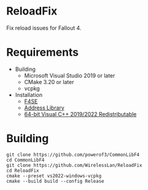 # ReloadFix
Fix reload issues for Fallout 4.

# Requirements

* Building
    * Microsoft Visual Studio 2019 or later
    * CMake 3.20 or later
    * vcpkg
* Installation
    * [F4SE](http://f4se.silverlock.org/)
    * [Address Library](https://www.nexusmods.com/fallout4/mods/47327)
    * [64-bit Visual C++ 2019/2022 Redistributable](https://aka.ms/vs/17/release/vc_redist.x64.exe)

# Building
```
git clone https://github.com/powerof3/CommonLibF4
cd CommonLibF4
git clone https://github.com/WirelessLan/ReloadFix
cd ReloadFix
cmake --preset vs2022-windows-vcpkg
cmake --build build --config Release
```
